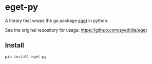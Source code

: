 # eget-py

A library that wraps the go package [eget](https://github.com/zyedidia/eget) in python.

See the original repository for usage: <https://github.com/zyedidia/eget>


## Install

```sh
pip install eget-py
```
